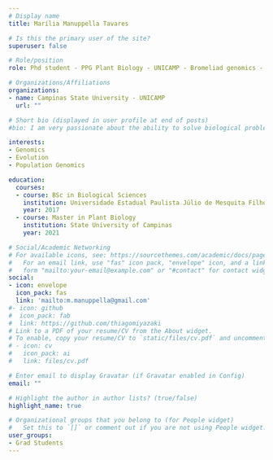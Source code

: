 ```yaml
---
# Display name
title: Marília Manuppella Tavares

# Is this the primary user of the site?
superuser: false

# Role/position
role: Phd student - PPG Plant Biology - UNICAMP - Bromeliad genomics - Co-supervised

# Organizations/Affiliations
organizations:
- name: Campinas State University - UNICAMP
  url: ""

# Short bio (displayed in user profile at end of posts)
#bio: I am very passionate about the ability to solve biological problems with bioinformatics.

interests:
- Genomics
- Evolution
- Population Genomics

education:
  courses:
  - course: BSc in Biological Sciences 
    institution: Universidade Estadual Paulista Júlio de Mesquita Filho
    year: 2017
  - course: Master in Plant Biology 
    institution: State University of Campinas
    year: 2021

# Social/Academic Networking
# For available icons, see: https://sourcethemes.com/academic/docs/page-builder/#icons
#   For an email link, use "fas" icon pack, "envelope" icon, and a link in the
#   form "mailto:your-email@example.com" or "#contact" for contact widget.
social:
- icon: envelope
  icon_pack: fas
  link: 'mailto:m.manuppella@gmail.com'
#- icon: github
#  icon_pack: fab
#  link: https://github.com/thiagomiyazaki
# Link to a PDF of your resume/CV from the About widget.
# To enable, copy your resume/CV to `static/files/cv.pdf` and uncomment the lines below.
# - icon: cv
#   icon_pack: ai
#   link: files/cv.pdf

# Enter email to display Gravatar (if Gravatar enabled in Config)
email: ""

# Highlight the author in author lists? (true/false)
highlight_name: true

# Organizational groups that you belong to (for People widget)
#   Set this to `[]` or comment out if you are not using People widget.
user_groups:
- Grad Students
---
```

